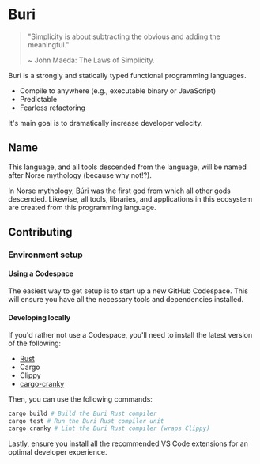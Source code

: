 # Buri

> "Simplicity is about subtracting the obvious and adding the meaningful."
>
> ~ John Maeda: The Laws of Simplicity.

Buri is a strongly and statically typed functional programming languages.

- Compile to anywhere (e.g., executable binary or JavaScript)
- Predictable
- Fearless refactoring

It's main goal is to dramatically increase developer velocity.

## Name

This language, and all tools descended from the language, will be named after Norse mythology (because why not!?).

In Norse mythology, [Búri](https://en.wikipedia.org/wiki/B%C3%BAri) was the first god from which all other gods descended. Likewise, all tools, libraries, and applications in this ecosystem are created from this programming language.

## Contributing

### Environment setup

#### Using a Codespace

The easiest way to get setup is to start up a new GitHub Codespace. This will ensure you have all the necessary tools and dependencies installed.

#### Developing locally

If you'd rather not use a Codespace, you'll need to install the latest version of the following:

- [Rust](https://www.rust-lang.org/tools/install)
- Cargo
- Clippy
- [cargo-cranky](https://github.com/ericseppanen/cargo-cranky)

Then, you can use the following commands:

```sh
cargo build # Build the Buri Rust compiler
cargo test # Run the Buri Rust compiler unit
cargo cranky # Lint the Buri Rust compiler (wraps Clippy)
```

Lastly, ensure you install all the recommended VS Code extensions for an optimal developer experience.
